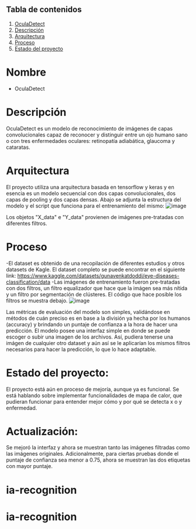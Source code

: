 ## Tabla de contenidos

1. [OculaDetect](#Nombre)
2. [Descripción](#descripción)
3. [Arquitectura](#Arquitectura)
4. [Proceso](#Proceso)
5. [Estado del proyecto](#EstadoDelProyecto)

# Nombre
* OculaDetect

# Descripción
OculaDetect es un modelo de reconocimiento de imágenes de capas convolucionales capaz de reconocer y distinguir entre un ojo humano sano o con tres enfermedades oculares: retinopatía adiabática, glaucoma y cataratas. 

# Arquitectura

El proyecto utiliza una arquitectura basada en tensorflow y keras y en esencia es un modelo secuencial con dos capas convolucionales, dos capas de pooling y dos capas densas. Abajo se adjunta la estructura del modelo y el script que funciona para el entrenamiento del mismo:
![image](https://github.com/user-attachments/assets/39f89f24-6436-40c9-8e09-9c2c349ca638)

Los objetos "X_data" e "Y_data" provienen de imágenes pre-tratadas con diferentes filtros. 

# Proceso

-El dataset es obtenido de una recopilación de diferentes estudios y otros datasets de Kagle. El dataset completo se puede encontrar en el siguiente link: https://www.kaggle.com/datasets/gunavenkatdoddi/eye-diseases-classification/data
-Las imágenes de entrenamiento fueron pre-tratadas con dos filtros, un filtro equalizador que hace que la imágen sea más nítida y un filtro por segmentación de clústeres. El código que hace posible los filtros se muestra debajo.
![image](https://github.com/user-attachments/assets/6594cc73-9064-4e4b-b703-6409e67f55f1)

Las métricas de evaluación del modelo son simples, validándose en métodos de cuán preciso es en base a la división ya hecha por los humanos (accuracy) y brindando un puntaje de confianza a la hora de hacer una predicción. 
El modelo posee una interfaz simple en donde se puede escoger o subir una imagen de los archivos. Así, pudiera tenerse una imágen de cualquier otro dataset y aún así se le aplicarían los mismos filtros necesarios para hacer la predicción, lo que lo hace adaptable. 

# Estado del proyecto:
El proyecto está aún en proceso de mejoría, aunque ya es funcional. Se está hablando sobre implementar funcionalidades de mapa de calor, que pudieran funcionar para entender mejor cómo y por qué se detecta x o y enfermedad. 

# Actualización:
Se mejoró la interfaz y ahora se muestran tanto las imágenes filtradas como las imágenes originales. Adicionalmente, para ciertas pruebas donde el puntaje de confianza sea menor a 0.75, ahora se muestran las dos etiquetas con mayor puntaje.
# ia-recognition
# ia-recognition
